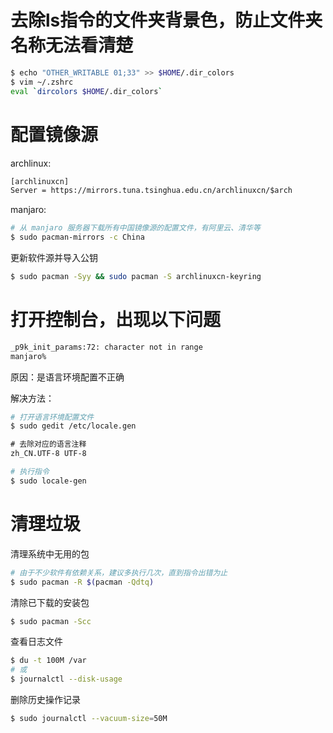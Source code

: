 # 去除ls指令的文件夹背景色，防止文件夹名称无法看清楚

```zsh
$ echo "OTHER_WRITABLE 01;33" >> $HOME/.dir_colors
$ vim ~/.zshrc
eval `dircolors $HOME/.dir_colors`
```

# 配置镜像源

archlinux:

```txt
[archlinuxcn]
Server = https://mirrors.tuna.tsinghua.edu.cn/archlinuxcn/$arch
```

manjaro:

```bash
# 从 manjaro 服务器下载所有中国镜像源的配置文件，有阿里云、清华等
$ sudo pacman-mirrors -c China
```

更新软件源并导入公钥

```bash
$ sudo pacman -Syy && sudo pacman -S archlinuxcn-keyring
```

# 打开控制台，出现以下问题

```bash
_p9k_init_params:72: character not in range
manjaro% 
```

 原因：是语言环境配置不正确

解决方法：

```bash
# 打开语言环境配置文件
$ sudo gedit /etc/locale.gen
```

```txt
# 去除对应的语言注释
zh_CN.UTF-8 UTF-8
```

```bash
# 执行指令
$ sudo locale-gen
```

# 清理垃圾

清理系统中无用的包

```bash
# 由于不少软件有依赖关系，建议多执行几次，直到指令出错为止
$ sudo pacman -R $(pacman -Qdtq)
```

清除已下载的安装包

```bash
$ sudo pacman -Scc
```

查看日志文件

```bash
$ du -t 100M /var
# 或
$ journalctl --disk-usage
```

删除历史操作记录

```bash
$ sudo journalctl --vacuum-size=50M
```
